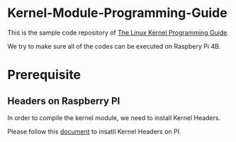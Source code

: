 # Kernel-Module-Programming-Guide

This is the sample code repository of [The Linux Kernel Programming Guide]("https://sysprog21.github.io/lkmpg/#what-is-a-kernel-module").

We try to make sure all of the codes can be executed on Raspbery Pi 4B.

# Prerequisite

## Headers on Raspberry PI

In order to compile the kernel module, we need to install Kernel Headers.

Please follow this [document]("https://www.raspberrypi.com/documentation/computers/linux_kernel.html#kernel-headers") to insatll Kernel Headers on PI.